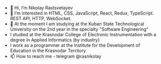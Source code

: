 - 👋 Hi, I’m Nikolay Rastsvetayev 
- 👀 I’m interested in HTML, CSS, JavaScript, React, Redux, TypeScript. REST API, HTTP, WebSocket.
- 🌱 At the moment I am studying at the Kuban State Technological University on the 2nd year in the specialty "Software Engineering"
- I studied at the Krasnodar College of Electronic Instrumentation with a degree in Applied Informatics (by industry)
- I work as a programmer at the Institute for the Development of Education in the Krasnodar Territory
- 📫 How to reach me - telegram @rasnikolay

<!---
rasnikolay/rasnikolay is a ✨ special ✨ repository because its `README.md` (this file) appears on your GitHub profile.
You can click the Preview link to take a look at your changes.
--->
